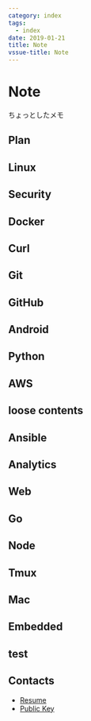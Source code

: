 ```yaml
---
category: index
tags:
  - index
date: 2019-01-21
title: Note
vssue-title: Note
---
```


# Note

ちょっとしたメモ

## Plan
<ListContents category="plan" />

## Linux
<ListContents category="linux" />

## Security

<ListContents category="security" />

## Docker

<ListContents category="docker" />

## Curl

<ListContents category="curl" />

## Git

<ListContents category="git" />

## GitHub

<ListContents category="github" />

## Android

<ListContents category="android" />

## Python

<ListContents category="python" />

## AWS

<ListContents category="aws" />

## loose contents

<ListContents category="loose" />

## Ansible

<ListContents category="ansible" />

## Analytics

<ListContents category="analytics" />

## Web

<ListContents category="web" />

## Go

<ListContents category="go" />

## Node

<ListContents category="node" />


## Tmux

<ListContents category="tmux" />

## Mac

<ListContents category="mac" />

## Embedded

<ListContents category="embedded" />

## test

<ListContents category="test" />

## Contacts

- [Resume](https://tubone24.github.io/resume/)
- [Public Key](https://github.com/tubone24.keys)
